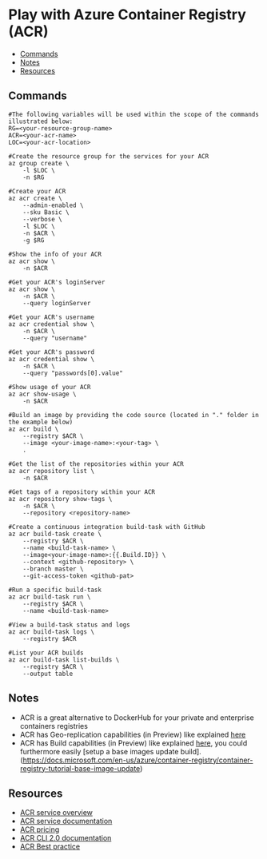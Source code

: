 # Play with Azure Container Registry (ACR)

- [Commands](#commands)
- [Notes](#notes)
- [Resources](#resources)

## Commands

```
#The following variables will be used within the scope of the commands illustrated below:
RG=<your-resource-group-name>
ACR=<your-acr-name>
LOC=<your-acr-location>

#Create the resource group for the services for your ACR
az group create \
    -l $LOC \
    -n $RG

#Create your ACR
az acr create \
    --admin-enabled \
    --sku Basic \
    --verbose \
    -l $LOC \
    -n $ACR \
    -g $RG

#Show the info of your ACR
az acr show \
    -n $ACR

#Get your ACR's loginServer
az acr show \
    -n $ACR \
    --query loginServer

#Get your ACR's username
az acr credential show \
    -n $ACR \
    --query "username"

#Get your ACR's password
az acr credential show \
    -n $ACR \
    --query "passwords[0].value"

#Show usage of your ACR
az acr show-usage \
    -n $ACR

#Build an image by providing the code source (located in "." folder in the example below)
az acr build \
    --registry $ACR \
    --image <your-image-name>:<your-tag> \
    .

#Get the list of the repositories within your ACR
az acr repository list \
    -n $ACR

#Get tags of a repository within your ACR
az acr repository show-tags \
    -n $ACR \
    --repository <repository-name>

#Create a continuous integration build-task with GitHub
az acr build-task create \
    --registry $ACR \
    --name <build-task-name> \
    --image<your-image-name>:{{.Build.ID}} \
    --context <github-repository> \
    --branch master \
    --git-access-token <github-pat>

#Run a specific build-task
az acr build-task run \
    --registry $ACR \
    --name <build-task-name>

#View a build-task status and logs
az acr build-task logs \
    --registry $ACR

#List your ACR builds
az acr build-task list-builds \
    --registry $ACR \
    --output table
```

## Notes

- ACR is a great alternative to DockerHub for your private and enterprise containers registries
- ACR has Geo-replication capabilities (in Preview) like explained [here](https://docs.microsoft.com/en-us/azure/container-registry/container-registry-geo-replication)
- ACR has Build capabilities (in Preview) like explained [here](https://docs.microsoft.com/en-us/azure/container-registry/container-registry-build-overview), you could furthermore easily [setup a base images update build].(https://docs.microsoft.com/en-us/azure/container-registry/container-registry-tutorial-base-image-update)

## Resources

- [ACR service overview](https://azure.microsoft.com/services/container-registry/)
- [ACR service documentation](https://docs.microsoft.com/azure/container-registry/)
- [ACR pricing](https://azure.microsoft.com/pricing/details/container-registry/)
- [ACR CLI 2.0 documentation](https://docs.microsoft.com/cli/azure/acr)
- [ACR Best practice](https://docs.microsoft.com/en-us/azure/container-registry/container-registry-best-practices)